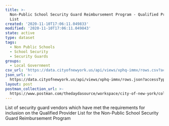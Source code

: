 ```yaml
---
title: >-
  Non-Public School Security Guard Reimbursement Program - Qualified Provider
  List
created: '2020-11-10T17:06:11.049833'
modified: '2020-11-10T17:06:11.049843'
state: active
type: dataset
tags:
  - Non Public Schools
  - School Security
  - Security Guards
groups:
  - Local Government
csv_url: 'https://data.cityofnewyork.us/api/views/xphq-immx/rows.csv?accessType=DOWNLOAD'
json_url: >-
  https://data.cityofnewyork.us/api/views/xphq-immx/rows.json?accessType=DOWNLOAD
layout: post
postman_collection_url: >-
  https://www.postman.com/thedaydasource/workspace/city-of-new-york/collection/15909983-ce982f62-ffad-4dac-94f7-a705ede4b2f2
---
```

List of security guard vendors which have met the requirements for inclusion on the Qualified Provider List for the Non-Public School Security Guard Reimbursement Program

